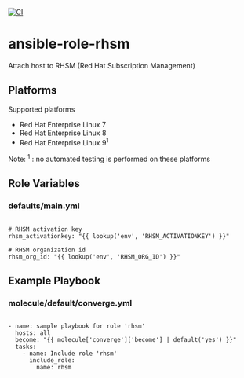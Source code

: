 [![CI](https://github.com/de-it-krachten/ansible-role-rhsm/workflows/CI/badge.svg?event=push)](https://github.com/de-it-krachten/ansible-role-rhsm/actions?query=workflow%3ACI)


# ansible-role-rhsm

Attach host to RHSM (Red Hat Subscription Management) 


## Platforms

Supported platforms

- Red Hat Enterprise Linux 7
- Red Hat Enterprise Linux 8
- Red Hat Enterprise Linux 9<sup>1</sup>

Note:
<sup>1</sup> : no automated testing is performed on these platforms

## Role Variables
### defaults/main.yml
<pre><code>
# RHSM activation key
rhsm_activationkey: "{{ lookup('env', 'RHSM_ACTIVATIONKEY') }}"

# RHSM organization id
rhsm_org_id: "{{ lookup('env', 'RHSM_ORG_ID') }}"
</pre></code>



## Example Playbook
### molecule/default/converge.yml
<pre><code>
- name: sample playbook for role 'rhsm'
  hosts: all
  become: "{{ molecule['converge']['become'] | default('yes') }}"
  tasks:
    - name: Include role 'rhsm'
      include_role:
        name: rhsm
</pre></code>
